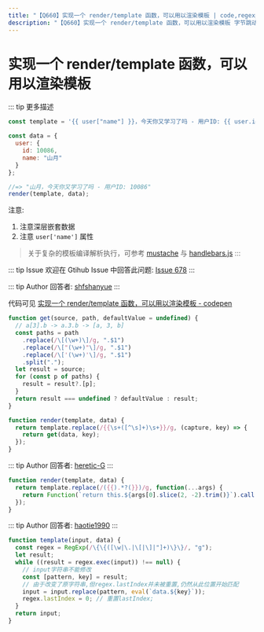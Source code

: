 ```yaml
---
title: "【Q660】实现一个 render/template 函数，可以用以渲染模板 | code,regexp高频面试题"
description: "【Q660】实现一个 render/template 函数，可以用以渲染模板 字节跳动面试题、阿里腾讯面试题、美团小米面试题。"
---
```


# 实现一个 render/template 函数，可以用以渲染模板

::: tip 更多描述

```js
const template = '{{ user["name"] }}，今天你又学习了吗 - 用户ID: {{ user.id }}';

const data = {
  user: {
    id: 10086,
    name: "山月"
  }
};

//=> "山月，今天你又学习了吗 - 用户ID: 10086"
render(template, data);
```

注意:

1. 注意深层嵌套数据
2. 注意 `user['name']` 属性

> 关于复杂的模板编译解析执行，可参考 [mustache](https://github.com/janl/mustache.js) 与 [handlebars.js](https://github.com/handlebars-lang/handlebars.js)
> :::

::: tip Issue
欢迎在 Gtihub Issue 中回答此问题: [Issue 678](https://github.com/shfshanyue/Daily-Question/issues/678)
:::

::: tip Author
回答者: [shfshanyue](https://github.com/shfshanyue)
:::

代码可见 [实现一个 render/template 函数，可以用以渲染模板 - codepen](https://codepen.io/shanyue/pen/yLboJQE?editors=0012)

```js
function get(source, path, defaultValue = undefined) {
  // a[3].b -> a.3.b -> [a, 3, b]
  const paths = path
    .replace(/\[(\w+)\]/g, ".$1")
    .replace(/\["(\w+)"\]/g, ".$1")
    .replace(/\['(\w+)'\]/g, ".$1")
    .split(".");
  let result = source;
  for (const p of paths) {
    result = result?.[p];
  }
  return result === undefined ? defaultValue : result;
}

function render(template, data) {
  return template.replace(/{{\s+([^\s]+)\s+}}/g, (capture, key) => {
    return get(data, key);
  });
}
```

::: tip Author
回答者: [heretic-G](https://github.com/heretic-G)
:::

```javascript
function render(template, data) {
  return template.replace(/({{).*?(}})/g, function(...args) {
    return Function(`return this.${args[0].slice(2, -2).trim()}`).call(data);
  });
}
```

::: tip Author
回答者: [haotie1990](https://github.com/haotie1990)
:::

```js
function template(input, data) {
  const regex = RegExp(/\{\{([\w|\.|\[|\]|"]+)\}\}/, "g");
  let result;
  while ((result = regex.exec(input)) !== null) {
    // input字符串不能修改
    const [pattern, key] = result;
    // 由于改变了原字符串,但regex.lastIndex并未被重置,仍然从此位置开始匹配
    input = input.replace(pattern, eval(`data.${key}`));
    regex.lastIndex = 0; // 重置lastIndex;
  }
  return input;
}
```
